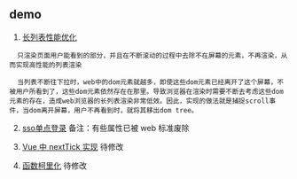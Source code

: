 
## demo

1. [长列表性能优化](./长列表性能优化/index.js)
```
  只渲染页面用户能看到的部分，并且在不断滚动的过程中去除不在屏幕的元素，不再渲染，从而实现高性能的列表渲染

  当列表不断往下拉时，web中的dom元素就越多，即使这些dom元素已经离开了这个屏幕，不被用户所看到了，这些dom元素依然存在在那里。导致浏览器在渲染时需要不断去考虑这些dom元素的存在，造成web浏览器的长列表渲染非常低效。因此，实现的做法就是捕捉scroll事件，当dom离开屏幕，用户不再看到时，就将其移出dom tree。
```

2. [sso单点登录](./sso单点登录/sso.js)
备注：有些属性已被 web 标准废除

3. [Vue 中 nextTick 实现](./vue实现/nextTick.js)
待修改

4. [函数柯里化](./函数柯里化/currying.js)
待修改